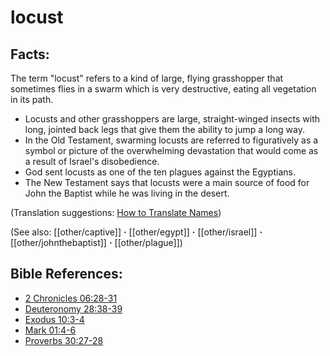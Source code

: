 # locust #

## Facts: ##

The term "locust" refers to a kind of large, flying grasshopper that sometimes flies in a swarm which is very destructive, eating all vegetation in its path. 
 
* Locusts and other grasshoppers are large, straight-winged insects with long, jointed back legs that give them the ability to jump a long way.
* In the Old Testament, swarming locusts are referred to figuratively as a symbol or picture of the overwhelming devastation that would come as a result of Israel's disobedience.
* God sent locusts as one of the ten plagues against the Egyptians. 
* The New Testament says that locusts were a main source of food for John the Baptist while he was living in the desert. 

(Translation suggestions: [How to Translate Names](en/ta-vol1/translate/man/translate-names))

(See also: [[other/captive]] **·** [[other/egypt]] **·** [[other/israel]] **·** [[other/johnthebaptist]] **·** [[other/plague]])

## Bible References: ##

* [2 Chronicles 06:28-31](en/tn/2ch/help/06/28)
* [Deuteronomy 28:38-39](en/tn/deu/help/28/38)
* [Exodus 10:3-4](en/tn/exo/help/10/03)
* [Mark 01:4-6](en/tn/mrk/help/01/04)
* [Proverbs 30:27-28](en/tn/pro/help/30/27)